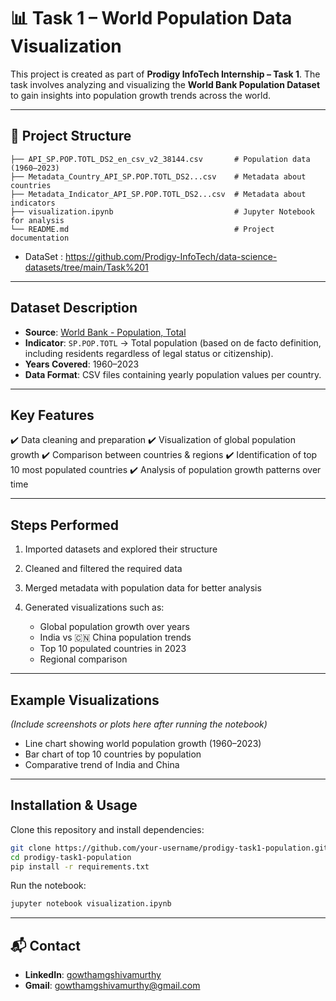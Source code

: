 # 📊 Task 1 – World Population Data Visualization

This project is created as part of **Prodigy InfoTech Internship – Task 1**.
The task involves analyzing and visualizing the **World Bank Population Dataset** to gain insights into population growth trends across the world.

---

## 📂 Project Structure

```
├── API_SP.POP.TOTL_DS2_en_csv_v2_38144.csv       # Population data (1960–2023)
├── Metadata_Country_API_SP.POP.TOTL_DS2...csv    # Metadata about countries
├── Metadata_Indicator_API_SP.POP.TOTL_DS2...csv  # Metadata about indicators
├── visualization.ipynb                           # Jupyter Notebook for analysis
└── README.md                                     # Project documentation
```
* DataSet : https://github.com/Prodigy-InfoTech/data-science-datasets/tree/main/Task%201
---

##  Dataset Description

* **Source**: [World Bank - Population, Total](https://data.worldbank.org/indicator/SP.POP.TOTL)
* **Indicator**: `SP.POP.TOTL` → Total population (based on de facto definition, including residents regardless of legal status or citizenship).
* **Years Covered**: 1960–2023
* **Data Format**: CSV files containing yearly population values per country.

---

##  Key Features

✔️ Data cleaning and preparation
✔️ Visualization of global population growth
✔️ Comparison between countries & regions
✔️ Identification of top 10 most populated countries
✔️ Analysis of population growth patterns over time

---

##  Steps Performed

1. Imported datasets and explored their structure
2. Cleaned and filtered the required data
3. Merged metadata with population data for better analysis
4. Generated visualizations such as:

   * Global population growth over years
   * India vs 🇨🇳 China population trends
   * Top 10 populated countries in 2023
   * Regional comparison

---

##  Example Visualizations

*(Include screenshots or plots here after running the notebook)*

* Line chart showing world population growth (1960–2023)
* Bar chart of top 10 countries by population
* Comparative trend of India and China

---

##  Installation & Usage

Clone this repository and install dependencies:

```bash
git clone https://github.com/your-username/prodigy-task1-population.git
cd prodigy-task1-population
pip install -r requirements.txt
```

Run the notebook:

```bash
jupyter notebook visualization.ipynb
```

---

## 📬 Contact

* **LinkedIn**: [gowthamgshivamurthy](https://www.linkedin.com/in/gowthamgshivamuthy)
* **Gmail**: [gowthamgshivamurthy@gmail.com](mailto:gowthamgshivamurthy@gmail.com)


